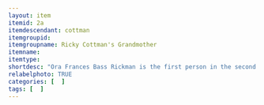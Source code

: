 ```yaml
---
layout: item
itemid: 2a
itemdescendant: cottman
itemgroupid: 
itemgroupname: Ricky Cottman's Grandmother 
itemname: 
itemtype: 
shortdesc: "Ora Frances Bass Rickman is the first person in the second row. St Marys, Ohio"
relabelphoto: TRUE 
categories: [  ]
tags: [  ]
---
```







